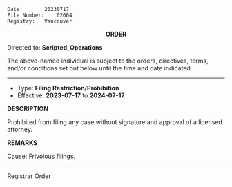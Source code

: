 	Date:		20230717
	File Number:	02004
	Registry:	Vancouver

<p align="center"><b>		ORDER				</b>

  
Directed to: **Scripted_Operations**

The above-named individual is subject to the orders, directives, terms, and/or conditions set out below until the time and date indicated.

---
  
- Type:	**Filing Restriction/Prohibition**
- Effective: **2023-07-17** to **2024-07-17**

**DESCRIPTION**
  
Prohibited from filing any case without signature and approval of a licensed attorney.

**REMARKS**
  
Cause: Frivolous filings.
  
---

Registrar Order
